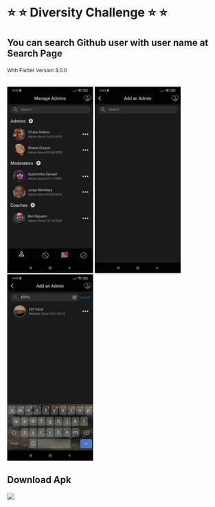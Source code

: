 # ⭐ ⭐ Diversity Challenge ⭐ ⭐


<h2>You can search Github user with user name at Search Page</h2>
<small>With Flutter Version 3.0.0</small>
<br>
<br>

<p float="left">

   <img src="https://github.com/ElifYu/Diversity-Challenge/blob/main/assets/image3.jpeg" width="200" />
   <img src="https://github.com/ElifYu/Diversity-Challenge/blob/main/assets/image1.jpeg" width="200" />
   <img src="https://github.com/ElifYu/Diversity-Challenge/blob/main/assets/iameg2.jpeg" width="200" />
  
</p>

<h2>Download Apk</h2>
<img src="https://appshop.arvenah.com/diversity-challenge.png" width="200" />
